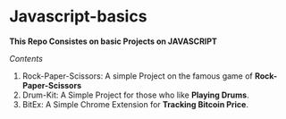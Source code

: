 # Javascript-basics

**This Repo Consistes on basic Projects on JAVASCRIPT**

_Contents_

1. Rock-Paper-Scissors: A simple Project on the famous game of **Rock-Paper-Scissors**
2. Drum-Kit: A Simple Project for those who like **Playing Drums**.
3. BitEx: A Simple Chrome Extension for **Tracking Bitcoin Price**.  

